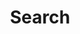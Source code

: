 ---
layout: search
title: Search
permalink: /search/
description: "Search posts and pages on Kim Gabe's DS Blog"
exclude_from_search: true
---